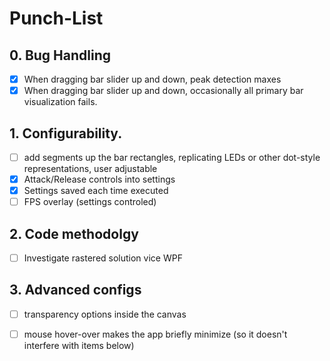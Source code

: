 
# Punch-List
## 0. Bug Handling
- [x] When dragging bar slider up and down, peak detection maxes
- [x] When dragging bar slider up and down, occasionally all primary bar visualization fails.
## 1. Configurability. 
- [ ] add segments up the bar rectangles, replicating LEDs or other dot-style representations, user adjustable
- [x] Attack/Release controls into settings
- [x] Settings saved each time executed
- [ ] FPS overlay (settings controled)
## 2. Code methodolgy
- [ ] Investigate rastered solution vice WPF
## 3. Advanced configs
- [ ] transparency options inside the canvas
- [ ] mouse hover-over makes the app briefly minimize (so it doesn't interfere with items below)



